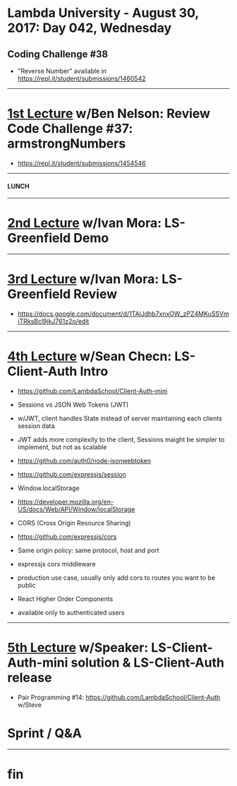 # Lambda University - August 30, 2017: Day 042, Wednesday
## Coding Challenge #38
- "Reverse Number" available in https://repl.it/student/submissions/1460542
***
# [1st Lecture](VIDEO_RECORDED_NOT_POSTED) w/Ben Nelson: Review Code Challenge #37: armstrongNumbers
- https://repl.it/student/submissions/1454546

***
#### LUNCH
***
# [2nd Lecture](VIDEO_RECORDED_NOT_POSTED) w/Ivan Mora: LS-Greenfield Demo
***
# [3rd Lecture](NO_VIDEO_RECORDED) w/Ivan Mora: LS-Greenfield Review
- https://docs.google.com/document/d/1TAlJdhb7xnxOW_zPZ4MKuSSVmiTRksBcl9jkJ761z2o/edit

***
# [4th Lecture](https://youtu.be/sqf1bh7kD3I) w/Sean Checn: LS-Client-Auth Intro
- https://github.com/LambdaSchool/Client-Auth-mini
- Sessions vs JSON Web Tokens (JWT)
- w/JWT, client handles State instead of server maintaining each clients session data
- JWT adds more complexity to the client, Sessions maight be simpler to implement, but not as scalable
- https://github.com/auth0/node-jsonwebtoken
- https://github.com/expressjs/session

- Window.localStorage
- https://developer.mozilla.org/en-US/docs/Web/API/Window/localStorage

- CORS (Cross Origin Resource Sharing)
- https://github.com/expressjs/cors
- Same origin policy: same protocol, host and port
- expressjs cors middleware
- production use case, usually only add cors to routes you want to be public

- React Higher Order Components
- available only to authenticated users


***
# [5th Lecture](VIDEO_RECORDED_NOT_POSTED) w/Speaker: LS-Client-Auth-mini solution & LS-Client-Auth release
- Pair Programming #14: https://github.com/LambdaSchool/Client-Auth w/Steve

# Sprint / Q&A
***
# fin
